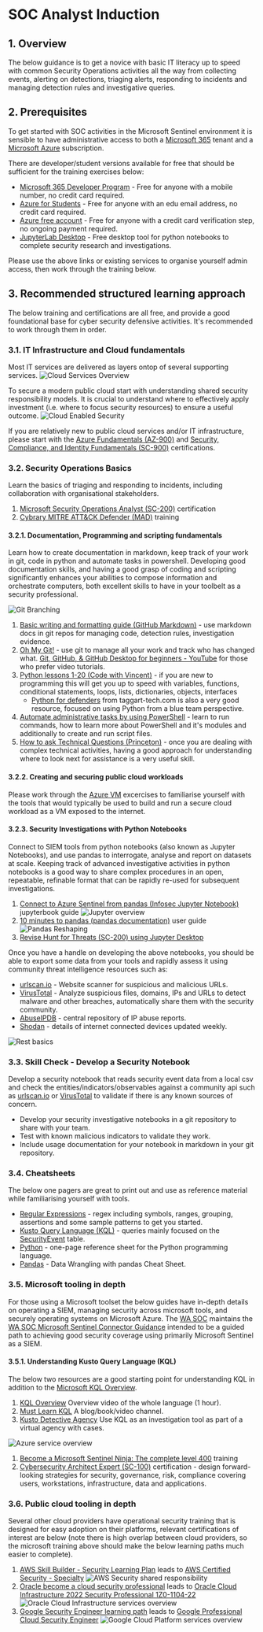 # SOC Analyst Induction

## 1. Overview

The below guidance is to get a novice with basic IT literacy up to speed with common Security Operations activities all the way from collecting events, alerting on detections, triaging alerts, responding to incidents and managing detection rules and investigative queries.

## 2. Prerequisites

To get started with SOC activities in the Microsoft Sentinel environment it is sensible to have administrative access to both a [Microsoft 365](https://www.microsoft.com/en-au/microsoft-365) tenant and a [Microsoft Azure](https://azure.microsoft.com/en-au/) subscription.

There are developer/student versions available for free that should be sufficient for the training exercises below:

- [Microsoft 365 Developer Program](https://developer.microsoft.com/en-us/microsoft-365/dev-program) - Free for anyone with a mobile number, no credit card required.
- [Azure for Students](https://azure.microsoft.com/en-au/free/students/) - Free for anyone with an edu email address, no credit card required.
- [Azure free account](https://azure.microsoft.com/en-au/free/) - Free for anyone with a credit card verification step, no ongoing payment required.
- [JupyterLab Desktop](https://github.com/jupyterlab/jupyterlab-desktop) - Free desktop tool for python notebooks to complete security research and investigations.

Please use the above links or existing services to organise yourself admin access, then work through the training below.

## 3. Recommended structured learning approach

The below training and certifications are all free, and provide a good foundational base for cyber security defensive activities. It's recommended to work through them in order.

### 3.1. IT Infrastructure and Cloud fundamentals

Most IT services are delivered as layers ontop of several supporting services.
![Cloud Services Overview](../images/cloudserviceoverview.png)

To secure a modern public cloud start with understanding shared security responsibility models. It is crucial to understand where to effectively apply investment (i.e. where to focus security resources) to ensure a useful outcome.
![Cloud Enabled Security](../images/cloud-enabled-security.svg)

If you are relatively new to public cloud services and/or IT infrastructure, please start with the [Azure Fundamentals (AZ-900)](https://docs.microsoft.com/en-us/certifications/azure-fundamentals/) and [Security, Compliance, and Identity Fundamentals (SC-900)](https://docs.microsoft.com/en-us/certifications/security-compliance-and-identity-fundamentals/) certifications.

### 3.2. Security Operations Basics

Learn the basics of triaging and responding to incidents, including collaboration with organisational stakeholders.

1. [Microsoft Security Operations Analyst (SC-200)](https://docs.microsoft.com/en-us/certifications/exams/sc-200) certification
2. [Cybrary MITRE ATT&CK Defender (MAD)](https://app.cybrary.it/browse/course/mitre-attack-defender-mad-attack-for-cyber-threat-intelligence) training

#### 3.2.1. Documentation, Programming and scripting fundamentals

Learn how to create documentation in markdown, keep track of your work in git, code in python and automate tasks in powershell. Developing good documentation skills, and having a good grasp of coding and scripting significantly enhances your abilities to compose information and orchestrate computers, both excellent skills to have in your toolbelt as a security professional.

![Git Branching](../images/branching.png)

1. [Basic writing and formatting guide (GitHub Markdown)](https://docs.github.com/en/get-started/writing-on-github/getting-started-with-writing-and-formatting-on-github/basic-writing-and-formatting-syntax) - use markdown docs in git repos for managing code, detection rules, investigation evidence.
2. [Oh My Git!](https://ohmygit.org) - use git to manage all your work and track who has changed what. [Git, GitHub, & GitHub Desktop for beginners - YouTube](https://www.youtube.com/watch?v=8Dd7KRpKeaE) for those who prefer video tutorials.
3. [Python lessons 1-20 (Code with Vincent)](https://www.youtube.com/watch?v=r0cGhyzFzco&list=PLEcHbCIBlyJryQxxElze2C_xMHLAJW94C&index=3) - if you are new to programming this will get you up to speed with variables, functions, conditional statements, loops, lists, dictionaries, objects, interfaces
   - [Python for defenders](https://learn.taggart-tech.com/p/python-for-defenders-pt1) from taggart-tech.com is also a very good resource, focused on using Python from a blue team perspective.
4. [Automate administrative tasks by using PowerShell](https://docs.microsoft.com/en-us/learn/paths/powershell/) - learn to run commands, how to learn more about PowerShell and it's modules and additionally to create and run script files.
5. [How to ask Technical Questions (Princeton)](https://princetonuniversity.github.io/PUbootcamp/sessions/technical-questions/HowToAskQuestions2018Bootcamp.pdf) - once you are dealing with complex technical activities, having a good approach for understanding where to look next for assistance is a very useful skill.

#### 3.2.2. Creating and securing public cloud workloads

Please work through the [Azure VM](azure-basics.md) excercises to familiarise yourself with the tools that would typically be used to build and run a secure cloud workload as a VM exposed to the internet.

#### 3.2.3. Security Investigations with Python Notebooks

Connect to SIEM tools from python notebooks (also known as Jupyter Notebooks), and use pandas to interrogate, analyse and report on datasets at scale. Keeping track of advanced investigative activities in python notebooks is a good way to share complex procedures in an open, repeatable, refinable format that can be rapidly re-used for subsequent investigations.

1. [Connect to Azure Sentinel from pandas (Infosec Jupyter Notebook)](https://infosecjupyterbook.com/use-cases/data-connectors/azure_sentinel.html) jupyterbook guide
![Jupyter overview](../images/jupyter-architecture.png)
1. [10 minutes to pandas (pandas documentation)](https://pandas.pydata.org/pandas-docs/stable/user_guide/10min.html) user guide
![Pandas Reshaping](../images/pandas-reshaping.png)
1. [Revise Hunt for Threats (SC-200) using Jupyter Desktop](https://docs.microsoft.com/en-us/learn/modules/perform-threat-hunting-sentinel-with-notebooks/)

Once you have a handle on developing the above notebooks, you should be able to export some data from your tools and rapidly assess it using community threat intelligence resources such as:

- [urlscan.io](https://urlscan.io/) - Website scanner for suspicious and malicious URLs.
- [VirusTotal](https://www.virustotal.com/gui/home/upload) - Analyze suspicious files, domains, IPs and URLs to detect malware and other breaches, automatically share them with the security community.
- [AbuseIPDB](https://www.abuseipdb.com/) - central repository of IP abuse reports.
- [Shodan](https://www.shodan.io/) - details of internet connected devices updated weekly.

![Rest basics](../images/restbasics.png)

### 3.3. Skill Check - Develop a Security Notebook

Develop a security notebook that reads security event data from a local csv and check the entities/indicators/observables against a community api such as [urlscan.io](https://urlscan.io/docs/api/) or [VirusTotal](https://developers.virustotal.com/reference/overview) to validate if there is any known sources of concern.

- Develop your security investigative notebooks in a git repository to share with your team.
- Test with known malicious indicators to validate they work.
- Include usage documentation for your notebook in markdown in your git repository.

### 3.4. Cheatsheets

The below one pagers are great to print out and use as reference material while familiarising yourself with tools.

- [Regular Expressions](https://cheatography.com/davechild/cheat-sheets/regular-expressions/pdf/) - regex including symbols, ranges, grouping, assertions and some sample patterns to get you started.
- [Kusto Query Language (KQL)](https://github.com/marcusbakker/KQL/blob/master/kql_cheat_sheet.pdf) - queries mainly focused on the [SecurityEvent](https://docs.microsoft.com/en-us/azure/azure-monitor/reference/tables/securityevent) table.
- [Python](https://cheatography.com/davechild/cheat-sheets/python/) - one-page reference sheet for the Python programming language.
- [Pandas](https://pandas.pydata.org/Pandas_Cheat_Sheet.pdf) - Data Wrangling with pandas Cheat Sheet.

### 3.5. Microsoft tooling in depth

For those using a Microsoft toolset the below guides have in-depth details on operating a SIEM, managing security across microsoft tools, and securely operating systems on Microsoft Azure. The [WA SOC](https://www.wa.gov.au/organisation/department-of-the-premier-and-cabinet/office-of-digital-government/cyber-security-unit) maintains the [WA SOC Microsoft Sentinel Connector Guidance](https://github.com/wagov/soc-onboarding/blob/main/Sentinel-Connector-Guidance.md) intended to be a guided path to achieving good security coverage using primarily Microsoft Sentinel as a SIEM.

#### 3.5.1. Understanding Kusto Query Language (KQL)

The below two resources are a good starting point for understanding KQL in addition to the [Microsoft KQL Overview](https://learn.microsoft.com/en-us/azure/data-explorer/kusto/query/).

1. [KQL Overview](https://www.youtube.com/watch?v=Pl8n6GaWEo0) Overview video of the whole language (1 hour).
2. [Must Learn KQL](https://github.com/rod-trent/MustLearnKQL) A blog/book/video channel.
3. [Kusto Detective Agency](https://detective.kusto.io/inbox) Use KQL as an investigation tool as part of a virtual agency with cases.

![Azure service overview](../images/azure.png)

1. [Become a Microsoft Sentinel Ninja: The complete level 400](https://techcommunity.microsoft.com/t5/microsoft-sentinel-blog/become-a-microsoft-sentinel-ninja-the-complete-level-400/ba-p/1246310) training
1. [Cybersecurity Architect Expert (SC-100)](https://docs.microsoft.com/en-us/certifications/cybersecurity-architect-expert/) certification - design forward-looking strategies for security, governance, risk, compliance covering users, workstations, infrastructure, data and applications.

### 3.6. Public cloud tooling in depth

Several other cloud providers have operational security training that is designed for easy adoption on their platforms, relevant certifications of interest are below (note there is high overlap between cloud providers, so the microsoft training above should make the below learning paths much easier to complete).

1. [AWS Skill Builder - Security Learning Plan](https://explore.skillbuilder.aws/learn/public/learning_plan/view/91/security-learning-plan) leads to [AWS Certified Security - Specialty](https://aws.amazon.com/certification/certified-security-specialty/)
![AWS Security shared responsibility](../images/aws-shared.png)
1. [Oracle become a cloud security professional](https://mylearn.oracle.com/learning-path/become-a-cloud-security-professional/108608) leads to [Oracle Cloud Infrastructure 2022 Security Professional 1Z0-1104-22](https://education.oracle.com/en/oracle-cloud-infrastructure-2022-certified-security-professional/trackp_OCIS2022CP)
![Oracle Cloud Infrastructure services overview](../images/oracle.png)
1. [Google Security Engineer learning path](https://cloud.google.com/training/networking-security/#security-engineer-learning-path) leads to [Google Professional Cloud Security Engineer](https://cloud.google.com/certification/cloud-security-engineer)
![Google Cloud Platform services overview](../images/google.png)
